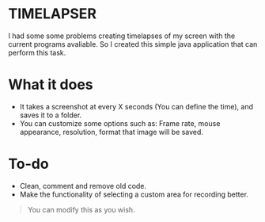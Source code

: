# TIMELAPSER

I had some some problems creating timelapses of my screen with the current programs avaliable. So I created this simple java application that can perform this task.

# What it does
- It takes a screenshot at every X seconds (You can define the time), and saves it to a folder.
- You can customize some options such as: Frame rate, mouse appearance, resolution, format that image will be saved.

# To-do
- Clean, comment and remove old code.
- Make the functionality of selecting a custom area for recording better.

> You can modify this as you wish.

